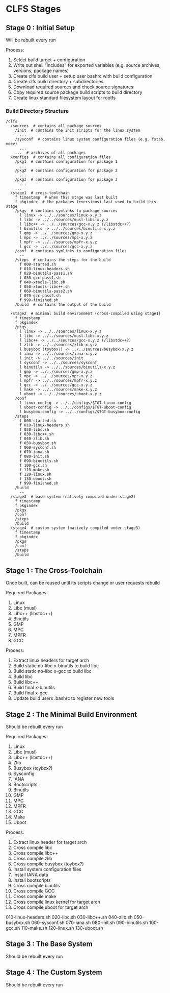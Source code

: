 # CLFS Stages

## Stage 0 : Initial Setup
Will be rebuilt every run

Process:
1. Select build target + configuration
2. Write out shell "includes" for exported variables (e.g. source archives, 
   versions, package names)
3. Create clfs build user + setup user bashrc with build configuration
4. Create clfs build directory + subdirectories
5. Download required sources and check source signatures
6. Copy required source package build scripts to build directory
6. Create linux standard filesystem layout for rootfs

### Build Directory Structure
```text
/clfs
  /sources  # contains all package sources
    /init  # contains the init scripts for the linux system
      ...
    /sysconf  # contains linux system configuration files (e.g. fstab, mdev)
      ...
    ...  # archives of all packages
  /configs  # contains all configuration files
    /pkg1  # contains configuration for package 1
      ...
    /pkg2  # contains configuration for package 2
      ...
    /pkg3  # contains configuration for package 3
      ...
    ...
  /stage1  # cross-toolchain
    f timestamp  # when this stage was last built
    f pkgindex  # the packages (+versions) last used to build this stage
    /pkgs  # contains symlinks to package sources
      l linux -> ../../sources/linux-x.y.z
      l libc -> ../../sources/musl-libc-x.y.z
      l libc++ -> ../../sources/gcc-x.y.z (/libstdc++?)
      l binutils -> ../../sources/binutils-x.y.z
      l gmp -> ../../sources/gmp-x.y.z
      l mpc -> ../../sources/mpc-x.y.z
      l mpfr -> ../../sources/mpfr-x.y.z
      l gcc -> ../../sources/gcc-x.y.z
    /conf  # contains symlinks to configuration files
      --
    /steps  # contains the steps for the build
      f 000-started.sh
      f 010-linux-headers.sh
      f 020-binutils-pass1.sh
      f 030-gcc-pass1.sh
      f 040-xtools-libc.sh
      f 050-xtools-libc++.sh
      f 060-binutils-pass2.sh
      f 070-gcc-pass2.sh
      f 999-finished.sh
    /build  # contains the output of the build
      --
  /stage2  # minimal build environment (cross-compiled using stage1)
    f timestamp
    f pkgindex
    /pkgs
      l linux -> ../../sources/linux-x.y.z
      l libc -> ../../sources/musl-libc-x.y.z
      l libc++ -> ../../sources/gcc-x.y.z (/libstdc++?)
      l zlib -> ../../sources/zlib-x.y.z
      l busybox (toybox?) -> ../../sources/busybox-x.y.z
      l iana -> ../../sources/iana-x.y.z
      l init -> ../../sources/init
      l sysconf -> ../../sources/sysconf
      l binutils -> ../../sources/binutils-x.y.z
      l gmp -> ../../sources/gmp-x.y.z
      l mpc -> ../../sources/mpc-x.y.z
      l mpfr -> ../../sources/mpfr-x.y.z
      l gcc -> ../../sources/gcc-x.y.z
      l make -> ../../sources/make-x.y.z
      l uboot -> ../../sources/uboot-x.y.z
    /conf
      l linux-config -> ../../configs/$TGT-linux-config
      l uboot-config -> ../../configs/$TGT-uboot-config
      l busybox-config -> ../../configs/$TGT-busybox-config
    /steps
      f 000-started.sh
      f 010-linux-headers.sh
      f 020-libc.sh
      f 030-libc++.sh
      f 040-zlib.sh
      f 050-busybox.sh
      f 060-sysconf.sh
      f 070-iana.sh
      f 080-init.sh
      f 090-binutils.sh
      f 100-gcc.sh
      f 110-make.sh
      f 120-linux.sh
      f 130-uboot.sh
      f 999-finished.sh
    /build
      --
  /stage3  # base system (natively compiled under stage2)
    f timestamp
    f pkgindex
    /pkgs
    /conf
    /steps
    /build
  /stage4  # custom system (natively compiled under stage3)
    f timestamp
    f pkgindex
    /pkgs
    /conf
    /steps
    /build
```

## Stage 1 : The Cross-Toolchain
Once built, can be reused until its scripts change or user requests rebuild

Required Packages:
1. Linux
2. Libc (musl)
3. Libc++ (libstdc++)
4. Binutils
5. GMP
6. MPC
7. MPFR
8. GCC

Process:
1. Extract linux headers for target arch
2. Build static no-libc x-binutils to build libc
3. Build static no-libc x-gcc to build libc
4. Build libc
5. Build libc++
6. Build final x-binutils
7. Build final x-gcc
8. Update build users .bashrc to register new tools

## Stage 2 : The Minimal Build Environment
Should be rebuilt every run

Required Packages:
1. Linux
2. Libc (musl)
3. Libc++ (libstdc++)
4. Zlib
5. Busybox (toybox?)
6. Sysconfig
7. IANA
8. Bootscripts
9. Binutils
10. GMP
11. MPC
12. MPFR
13. GCC
14. Make
15. Uboot

Process:
1. Extract linux header for target arch
2. Cross compile libc
3. Cross compile libc++
4. Cross compile zlib
5. Cross compile busybox (toybox?)
6. Install system configuration files
7. Install IANA data
8. Install bootscripts
9. Cross compile binutils
10. Cross compile GCC
11. Cross compile make
12. Cross compile linux kernel for target arch
13. Cross compile uboot for target arch

010-linux-headers.sh
020-libc.sh
030-libc++.sh
040-zlib.sh
050-busybox.sh
060-sysconf.sh
070-iana.sh
080-init.sh
090-binutils.sh
100-gcc.sh
110-make.sh
120-linux.sh
130-uboot.sh

## Stage 3 : The Base System
Should be rebuilt every run

## Stage 4 : The Custom System
Should be rebuilt every run

